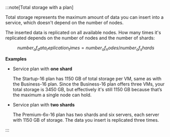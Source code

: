 :::note[Total storage with a plan]

Total storage represents the maximum amount of data you can insert into a service, which
doesn't depend on the number of nodes.

The inserted data is replicated on all available nodes. How many times it's replicated
depends on the number of nodes and the number of shards:

```math
number_of_data_replication_times = number_of_nodes / number_of_shards
```

**Examples**

- Service plan with **one shard**

  The Startup-16 plan has 1150 GB of total storage per VM, same as with
  the Business-16 plan. Since the Business-16 plan offers three VMs, your total storage is
  3450 GB, but effectively it's still 1150 GB because that’s the maximum a single node can
  hold.

- Service plan with **two shards**

  The Premium-6x-16 plan has two shards and six servers, each server with
  1150 GB of storage. The data you insert is replicated three times.

:::
